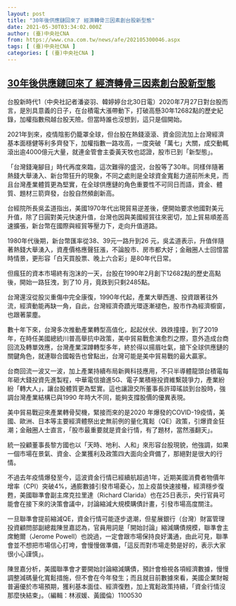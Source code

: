 ```yaml
---
layout: post
title: "30年後供應鏈回來了 經濟轉骨三因素創台股新型態"
date: 2021-05-30T03:34:02.000Z
author: (臺)中央社CNA
from: https://www.cna.com.tw/news/afe/202105300046.aspx
tags: [ (臺)中央社CNA ]
categories: [ (臺)中央社CNA ]
---
```

<!--1622345642000-->
[30年後供應鏈回來了 經濟轉骨三因素創台股新型態](https://www.cna.com.tw/news/afe/202105300046.aspx)
------

<div>
<div></div><div class="paragraph"><p>台股新時代1（中央社記者潘姿羽、韓婷婷台北30日電）2020年7月27日對台股而言，是別具意義的日子，在台積電大漲帶動下，打破高懸30年12682點的歷史紀錄，加權指數飛越台股天險。但當時誰也沒想到，這只是個開始。</p><p>2021年到來，疫情陰影仍籠罩全球，但台股在熱錢滾滾、資金回流加上台灣經濟基本面穩健等利多齊發下，加權指數一路攻高，一度突破「萬七」大關，成交動輒滾出逾4000億元大量，就連金管會主委黃天牧也認證，股市已到「新型態」。</p><p>「台灣錢淹腳目」時代再度來臨，這次難得的盛況，台股等了30年。同樣伴隨著熱錢大舉湧入、新台幣狂升的現象，不同之處則是全球資金寬鬆力道前所未見，而且台灣產業體質更為堅實，在全球供應鏈的角色重要性不可同日而語，資金、體質、題材三箭齊發，台股自然頻創新高。</p><p>台經院所長吳孟道指出，美國1970年代出現貿易逆差後，便開始要求他國對美元升值，除了日圓對美元快速升值，台灣也因與美國經貿往來密切，加上貿易順差高速擴張，新台幣在國際與經貿等壓力下，走向升值道路。</p><p>1980年代後期，新台幣匯率從38、39元一路升到26 元，吳孟道表示，升值伴隨著熱錢大舉湧入，資產價格應聲狂漲，不論股市、房市都大好；金融圈人士回憶當時情景，更形容「白天買股票、晚上六合彩」是80年代日常。</p><p>但瘋狂的資本市場終有泡沫的一天，台股在1990年2月創下12682點的歷史高點後，開始一路狂洩，到了10 月，竟跌到只剩2485點。</p><p>台灣還沒從股災重傷中完全康復，1990年代起，產業大舉西進、投資跟著往外流，經濟動能再缺一角，自此，台灣經濟奇蹟光環逐漸褪色，股市作為經濟櫥窗，也跟著蒙塵。</p><p>數十年下來，台灣多次推動產業轉型高值化，起起伏伏、跌跌撞撞，到了2019年，在時任美國總統川普高舉抗中政策，美中貿易戰愈演愈烈之際，意外造成台商回流及轉單效應，台灣產業深蹲轉型多年，終於得以揚眉吐氣，搶下全球供應鏈的關鍵角色，就連聯合國報告也曾點出，台灣可能是美中貿易戰的最大贏家。</p><p>台商回流一波又一波，加上產業持續布局新興科技應用，不只半導體龍頭台積電每年砸大錢投資先進製程，中華電信搶進5G、電子業積極投資維繫競爭力，產業紛紛「轉大人」，讓台股體質更為堅實。這也讓證交所董事長許璋瑤談到台股時，強調台灣產業結構已與1990 年時大不同，能夠支撐股價的優異表現。</p><p>美中貿易戰迎來產業轉骨契機，緊接而來的是2020 年爆發的COVID-19疫情，美國、歐洲、日本等主要經濟體祭出史無前例的量化寬鬆（QE）政策，引爆資金狂潮；金融圈人士直言，「股市最重要就是資金行情，有了題材，當然漲翻天」。</p><p>統一投顧董事長黎方國也以「天時、地利、人和」來形容台股現貌，他強調，如果一個市場在景氣、資金、企業獲利及政策四大面向全齊備了，那絕對是很大的行情。</p><p>不過去年疫情爆發至今，這波資金行情已經續航超過1年，近期美國消費者物價年增率（CPI）突破4%，通膨數據引發市場憂心，加上疫苗快速接種，經濟穩步復甦，美國聯準會副主席克拉里達（Richard Clarida）也在25日表示，央行官員可能會在接下來的決策會議中，討論縮減大規模購債計畫，引發市場高度關注。</p><p>一旦聯準會提前縮減QE，資金行情可能逐步退潮，但星展銀行（台灣）財富管理投資顧問部副總裁陳昱嘉認為，官員用詞是「開始討論」縮減購債規模，聯準會主席鮑爾（Jerome Powell）也說過，一定會跟市場保持良好溝通，由此可見，聯準會並不想把市場信心打垮，會慢慢做準備，「這反而對市場走勢是好的，表示大家很小心謹慎」。</p><p>陳昱嘉分析，美國聯準會才要開始討論縮減購債，預計會檢視各項經濟數據，慢慢調整減碼量化寬鬆措施，但不會在今年發生；而且就目前數據來看，美國企業財報普遍優於市場預期，獲利基本面佳、經濟復甦，加上寬鬆政策持續，「資金行情沒那麼快結束」。（編輯：林淑媛、黃國倫）1100530</p></div>
</div>

